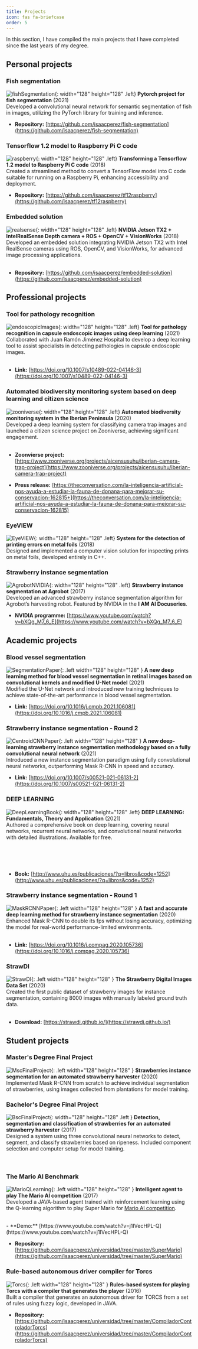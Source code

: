 ```yaml
---
title: Projects
icon: fas fa-briefcase
order: 5
---
```

In this section, I have compiled the main projects that I have completed since the last years of my degree.


## Personal projects
### Fish segmentation
![fishSegmentation](/commons/fishSegmentation.png){: width="128" height="128" .left}
**Pytorch project for fish segmentation** (2021)  
Developed a convolutional neural network for semantic segmentation of fish in images, utilizing the PyTorch library for training and inference.
- **Repository:**  [https://github.com/isaacperez/fish-segmentation](https://github.com/isaacperez/fish-segmentation)

### Tensorflow 1.2 model to Raspberry Pi C code
![raspberry](/commons/raspberry.png){: width="128" height="128" .left}
**Transforming a Tensorflow 1.2 model to Raspberry Pi C code** (2018)  
Created a streamlined method to convert a TensorFlow model into C code suitable for running on a Raspberry Pi, enhancing accessibility and deployment.

- **Repository:**  [https://github.com/isaacperez/tf12raspberry](https://github.com/isaacperez/tf12raspberry)


### Embedded solution
![realsense](/commons/realsense.jpg){: width="128" height="128" .left}
**NVIDIA Jetson TX2 + IntelRealSense Depth camera + ROS + OpenCV + VisionWorks**  (2018)  
Developed an embedded solution integrating NVIDIA Jetson TX2 with Intel RealSense cameras using ROS, OpenCV, and VisionWorks, for advanced image processing applications.
<br><br>
- **Repository:**  [https://github.com/isaacperez/embedded-solution](https://github.com/isaacperez/embedded-solution)

## Professional projects

### Tool for pathology recognition
![endoscopicImages](/commons/endoscopicImages.png){: width="128" height="128" .left}
**Tool for pathology recognition in capsule endoscopic images using deep learning** (2021) 
Collaborated with Juan Ramón Jiménez Hospital to develop a deep learning tool to assist specialists in detecting pathologies in capsule endoscopic images.
<br><br>
- **Link:**  [https://doi.org/10.1007/s10489-022-04146-3](https://doi.org/10.1007/s10489-022-04146-3)

### Automated biodiversity monitoring system based on deep learning and citizen science
![zooniverse](/commons/zooniverse.png){: width="128" height="128" .left}
**Automated biodiversity monitoring system in the Iberian Peninsula** (2020)  
Developed a deep learning system for classifying camera trap images and launched a citizen science project on Zooniverse, achieving significant engagement.
<br><br>
- **Zoonvierse project:**  [https://www.zooniverse.org/projects/aicensusuhu/iberian-camera-trap-project](https://www.zooniverse.org/projects/aicensusuhu/iberian-camera-trap-project)

- **Press release:** [https://theconversation.com/la-inteligencia-artificial-nos-ayuda-a-estudiar-la-fauna-de-donana-para-mejorar-su-conservacion-162815+](https://theconversation.com/la-inteligencia-artificial-nos-ayuda-a-estudiar-la-fauna-de-donana-para-mejorar-su-conservacion-162815)

### EyeVIEW
![EyeVIEW](/commons/eyeview.png){: width="128" height="128" .left}
**System for the detection of printing errors on metal foils** (2018)  
Designed and implemented a computer vision solution for inspecting prints on metal foils, developed entirely in C++.

### Strawberry instance segmentation
![AgrobotNVIDIA](/commons/nvidia.png){: width="128" height="128" .left}
**Strawberry instance segmentation at Agrobot** (2017)  
Developed an advanced strawberry instance segmentation algorithm for Agrobot’s harvesting robot. Featured by NVIDIA in the **I AM AI Docuseries**.

- **NVIDIA programme:**  [https://www.youtube.com/watch?v=bXQg_M7_6_E](https://www.youtube.com/watch?v=bXQg_M7_6_E)

## Academic projects

### Blood vessel segmentation
![SegmentationPaper](/commons/segmentationPaper.png){: .left  width="128" height="128" }
**A new deep learning method for blood vessel segmentation in retinal images based on convolutional kernels and modified U-Net model** (2021)  
Modified the U-Net network and introduced new training techniques to achieve state-of-the-art performance in blood vessel segmentation.
- **Link:**  [https://doi.org/10.1016/j.cmpb.2021.106081](https://doi.org/10.1016/j.cmpb.2021.106081)

### Strawberry instance segmentation - Round 2
![CentroidCNNPaper](/commons/centroidCNN.png){: .left  width="128" height="128" }
**A new deep-learning strawberry instance segmentation methodology based on a fully convolutional neural network** (2021)  
Introduced a new instance segmentation paradigm using fully convolutional neural networks, outperforming Mask R-CNN in speed and accuracy.
- **Link:**  [https://doi.org/10.1007/s00521-021-06131-2](https://doi.org/10.1007/s00521-021-06131-2)

### DEEP LEARNING
![DeepLearningBook](/commons/deeplearningbook.jpg){: width="128" height="128" .left}
**DEEP LEARNING: Fundamentals, Theory and Application** (2021)  
Authored a comprehensive book on deep learning, covering neural networks, recurrent neural networks, and convolutional neural networks with detailed illustrations. Available for free.
<br>
<br>
<br>
<br>
<br>
- **Book:**  [http://www.uhu.es/publicaciones/?q=libros&code=1252](http://www.uhu.es/publicaciones/?q=libros&code=1252)


### Strawberry instance segmentation - Round 1
![MaskRCNNPaper](/commons/maskrcnn.png){: .left  width="128" height="128" }
**A fast and accurate deep learning method for strawberry instance segmentation** (2020)  
Enhanced Mask R-CNN to double its fps without losing accuracy, optimizing the model for real-world performance-limited environments.
<br><br>
- **Link:**  [https://doi.org/10.1016/j.compag.2020.105736](https://doi.org/10.1016/j.compag.2020.105736)

### StrawDI
![StrawDI](/commons/ridge.png){: .left  width="128" height="128" }
**The Strawberry Digital Images Data Set** (2020)  
Created the first public dataset of strawberry images for instance segmentation, containing 8000 images with manually labeled ground truth data.
<br><br>
- **Download:**  [https://strawdi.github.io/](https://strawdi.github.io/)

## Student projects
### Master's Degree Final Project
![MscFinalProject](/commons/tfm.png){: .left  width="128" height="128" }
**Strawberries instance segmentation for an automated strawberry harvester** (2020)  
Implemented Mask R-CNN from scratch to achieve individual segmentation of strawberries, using images collected from plantations for model training.


### Bachelor's Degree Final Project
![BscFinalProject](/commons/tfg.png){: width="128" height="128" .left }
**Detection, segmentation and classification of strawberries for an automated strawberry harvester** (2017)  
Designed a system using three convolutional neural networks to detect, segment, and classify strawberries based on ripeness. Included component selection and computer setup for model training.
<br><br><br>

### The Mario AI Benchmark
![MarioQLearning](/commons/mario.png){: .left  width="128" height="128" }
**Intelligent agent to play The Mario AI competition** (2017)  
Developed a JAVA-based agent trained with reinforcement learning using the Q-learning algorithm to play Super Mario for [Mario AI competition](https://github.com/zerg000000/mario-ai).

<br>
- **Demo:**  [https://www.youtube.com/watch?v=j1IVecHPL-Q](https://www.youtube.com/watch?v=j1IVecHPL-Q)

- **Repository:** [https://github.com/isaacperez/universidad/tree/master/SuperMario](https://github.com/isaacperez/universidad/tree/master/SuperMario)

### Rule-based autonomous driver compiler for Torcs
![Torcs](/commons/torcs.png){: .left  width="128" height="128" }
**Rules-based system for playing Torcs with a compiler that generates the player** (2016)  
Built a compiler that generates an autonomous driver for TORCS from a set of rules using fuzzy logic, developed in JAVA.

- **Repository:** [https://github.com/isaacperez/universidad/tree/master/CompiladorControladorTorcs](https://github.com/isaacperez/universidad/tree/master/CompiladorControladorTorcs)
